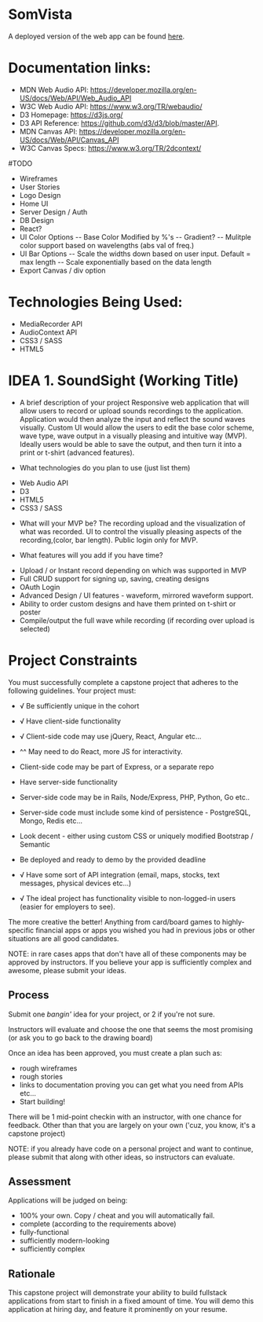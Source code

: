 # SomVista
A deployed version of the web app can be found [here](www.SomVista.com).  

# Documentation links:
  - MDN Web Audio API: https://developer.mozilla.org/en-US/docs/Web/API/Web_Audio_API
  - W3C Web Audio API: https://www.w3.org/TR/webaudio/
  - D3 Homepage: https://d3js.org/
  - D3 API Reference: https://github.com/d3/d3/blob/master/API.
  - MDN Canvas API: https://developer.mozilla.org/en-US/docs/Web/API/Canvas_API
 - W3C Canvas Specs: https://www.w3.org/TR/2dcontext/

#TODO
- Wireframes
- User Stories
- Logo Design
- Home UI
- Server Design / Auth
- DB Design
- React?
- UI Color Options
  -- Base Color Modified by %'s
  -- Gradient?
  -- Mulitple color support based on wavelengths (abs val of freq.)
- UI Bar Options
  -- Scale the widths down based on user input.  Default = max length
  -- Scale exponentially based on the data length
- Export Canvas / div option

# Technologies Being Used:
- MediaRecorder API
- AudioContext API
- CSS3 / SASS
- HTML5

# IDEA 1. SoundSight (Working Title)
* A brief description of your project
Responsive web application that will allow users to record or upload sounds recordings to the application.  Application would then analyze the input and reflect the sound waves visually.  Custom UI would allow the users to edit the base color scheme, wave type, wave output in a visually pleasing and intuitive way (MVP).  Ideally users would be able to save the output, and then turn it into a print or t-shirt (advanced features).  

* What technologies do you plan to use (just list them)
- Web Audio API
- D3
- HTML5
- CSS3 / SASS

* What will your MVP be?
The recording upload and the visualization of what was recorded.  UI to control the visually pleasing aspects of the recording,(color, bar length). Public login only for MVP.

* What features will you add if you have time?
- Upload / or Instant record depending on which was supported in MVP
- Full CRUD support for signing up, saving, creating designs
- OAuth Login
- Advanced Design / UI features - waveform, mirrored waveform support.
- Ability to order custom designs and have them printed on t-shirt or poster
- Compile/output the full wave while recording (if recording over upload is selected)



# Project Constraints
You must successfully complete a capstone project that adheres to the following guidelines. Your project must:

* √ Be sufficiently unique in the cohort
* √ Have client-side functionality
* √ Client-side code may use jQuery, React, Angular etc...
*  ^^ May need to do React, more JS for interactivity.
* Client-side code may be part of Express, or a separate repo

* Have server-side functionality

* Server-side code may be in Rails, Node/Express, PHP, Python, Go etc..

* Server-side code must include some kind of persistence - PostgreSQL, Mongo, Redis etc...

* Look decent - either using custom CSS or uniquely modified Bootstrap / Semantic

* Be deployed and ready to demo by the provided deadline

* √ Have some sort of API integration (email, maps, stocks, text messages, physical devices etc...)

* √ The ideal project has functionality visible to non-logged-in users (easier for employers to see).

The more creative the better! Anything from card/board games to highly-specific financial apps or apps you wished you had in previous jobs or other situations are all good candidates.

NOTE: in rare cases apps that don't have all of these components may be approved by instructors. If you believe your app is sufficiently complex and awesome, please submit your ideas.

## Process
Submit one _bangin'_ idea for your project, or 2 if you're not sure.

Instructors will evaluate and choose the one that seems the most promising (or ask you to go back to the drawing board)

Once an idea has been approved, you must create a plan such as:
* rough wireframes
* rough stories
* links to documentation proving you can get what you need from APIs etc...
* Start building!

There will be 1 mid-point checkin with an instructor, with one chance for feedback. Other than that you are largely on your own ('cuz, you know, it's a capstone project)

NOTE: if you already have code on a personal project and want to continue, please submit that along with other ideas, so instructors can evaluate.

## Assessment

Applications will be judged on being:

* 100% your own. Copy / cheat and you will automatically fail.
* complete (according to the requirements above)
* fully-functional
* sufficiently modern-looking
* sufficiently complex

## Rationale

This capstone project will demonstrate your ability to build fullstack applications from start to finish in a fixed amount of time. You will demo this application at hiring day, and feature it prominently on your resume.
